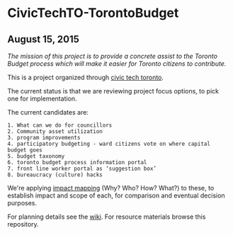 # CivicTechTO-TorontoBudget

## August 15, 2015

_The mission of this project is to provide a concrete assist to the Toronto Budget process which will make it easier for Toronto citizens to contribute._

This is a project organized through [civic tech toronto](http://civictech.ca/).

The current status is that we are reviewing project focus options, to pick one for implementation.

The current candidates are:

    1. What can we do for councillors
    2. Community asset utilization
    3. program improvements
    4. participatory budgeting - ward citizens vote on where capital budget goes
    5. budget taxonomy
    6. toronto budget process information portal
    7. front line worker portal as ‘suggestion box’
    8. bureaucracy (culture) hacks

We're applying [impact mapping](http://impactmapping.org/drawing.php) (Why? Who? How? What?) to these, to establish impact and scope of each, for comparison and eventual decision purposes.

For planning details see the [wiki](https://github.com/HenrikBechmann/CivicTechTO-TorontoBudget/wiki). For resource materials browse this repository.
